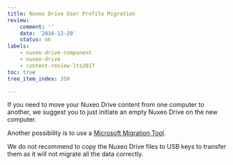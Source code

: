 ```yaml
---
title: Nuxeo Drive User Profile Migration
review:
    comment: ''
    date: '2016-12-20'
    status: ok
labels:
    - nuxeo-drive-component
    - nuxeo-drive
    - content-review-lts2017
toc: true
tree_item_index: 350

---
```

If you need to move your Nuxeo Drive content from one computer to another, we suggest you to just  initiate an empty Nuxeo Drive on the new computer.

Another possibility is to use a [Microsoft Migration Tool](https://technet.microsoft.com/en-us/library/cc974331).

We do not recommend to copy the Nuxeo Drive files to USB keys to transfer them as it will not migrate all the data correctly.
